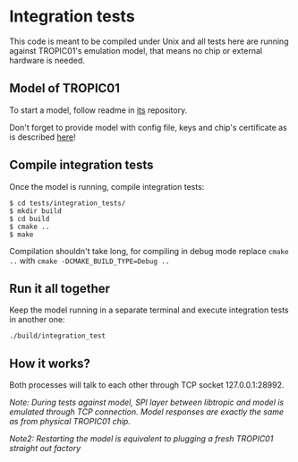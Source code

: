 # Integration tests

This code is meant to be compiled under Unix and all tests here are running against TROPIC01's emulation model, that means no chip or external hardware is needed.

## Model of TROPIC01

To start a model, follow readme in [its](https://github.com/tropicsquare/ts-tvl) repository.

Don't forget to provide model with config file, keys and chip's certificate as is described [here](https://github.com/tropicsquare/ts-tvl?tab=readme-ov-file#configuration-file)!



## Compile integration tests

Once the model is running, compile integration tests:

```
$ cd tests/integration_tests/
$ mkdir build
$ cd build
$ cmake ..
$ make
```

Compilation shouldn't take long, for compiling in debug mode replace `cmake ..` with `cmake -DCMAKE_BUILD_TYPE=Debug ..`


## Run it all together

Keep the model running in a separate terminal and execute integration tests in another one:

```
./build/integration_test
```

## How it works?

Both processes will talk to each other through TCP socket 127.0.0.1:28992.

*Note: During tests against model, SPI layer between libtropic and model is emulated through TCP connection.
Model responses are exactly the same as from physical TROPIC01 chip.*

*Note2: Restarting the model is equivalent to plugging a fresh TROPIC01 straight out factory*

